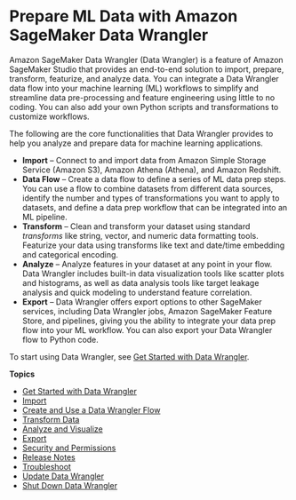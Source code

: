 # Prepare ML Data with Amazon SageMaker Data Wrangler<a name="data-wrangler"></a>

Amazon SageMaker Data Wrangler \(Data Wrangler\) is a feature of Amazon SageMaker Studio that provides an end\-to\-end solution to import, prepare, transform, featurize, and analyze data\. You can integrate a Data Wrangler data flow into your machine learning \(ML\) workflows to simplify and streamline data pre\-processing and feature engineering using little to no coding\. You can also add your own Python scripts and transformations to customize workflows\.

The following are the core functionalities that Data Wrangler provides to help you analyze and prepare data for machine learning applications\. 
+ **Import** – Connect to and import data from Amazon Simple Storage Service \(Amazon S3\), Amazon Athena \(Athena\), and Amazon Redshift\.
+ **Data Flow** – Create a data flow to define a series of ML data prep steps\. You can use a flow to combine datasets from different data sources, identify the number and types of transformations you want to apply to datasets, and define a data prep workflow that can be integrated into an ML pipeline\. 
+ **Transform** – Clean and transform your dataset using standard *transforms* like string, vector, and numeric data formatting tools\. Featurize your data using transforms like text and date/time embedding and categorical encoding\.
+ **Analyze** – Analyze features in your dataset at any point in your flow\. Data Wrangler includes built\-in data visualization tools like scatter plots and histograms, as well as data analysis tools like target leakage analysis and quick modeling to understand feature correlation\. 
+ **Export** – Data Wrangler offers export options to other SageMaker services, including Data Wrangler jobs, Amazon SageMaker Feature Store, and pipelines, giving you the ability to integrate your data prep flow into your ML workflow\. You can also export your Data Wrangler flow to Python code\. 

To start using Data Wrangler, see [Get Started with Data Wrangler](data-wrangler-getting-started.md)\.

**Topics**
+ [Get Started with Data Wrangler](data-wrangler-getting-started.md)
+ [Import](data-wrangler-import.md)
+ [Create and Use a Data Wrangler Flow](data-wrangler-data-flow.md)
+ [Transform Data](data-wrangler-transform.md)
+ [Analyze and Visualize](data-wrangler-analyses.md)
+ [Export](data-wrangler-data-export.md)
+ [Security and Permissions](data-wrangler-security.md)
+ [Release Notes](data-wrangler-release-notes.md)
+ [Troubleshoot](data-wrangler-trouble-shooting.md)
+ [Update Data Wrangler](data-wrangler-update.md)
+ [Shut Down Data Wrangler](data-wrangler-shut-down.md)